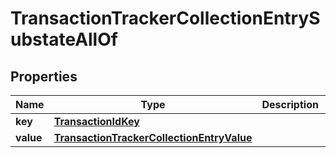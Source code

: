 

# TransactionTrackerCollectionEntrySubstateAllOf


## Properties

| Name | Type | Description | Notes |
|------------ | ------------- | ------------- | -------------|
|**key** | [**TransactionIdKey**](TransactionIdKey.md) |  |  |
|**value** | [**TransactionTrackerCollectionEntryValue**](TransactionTrackerCollectionEntryValue.md) |  |  |



